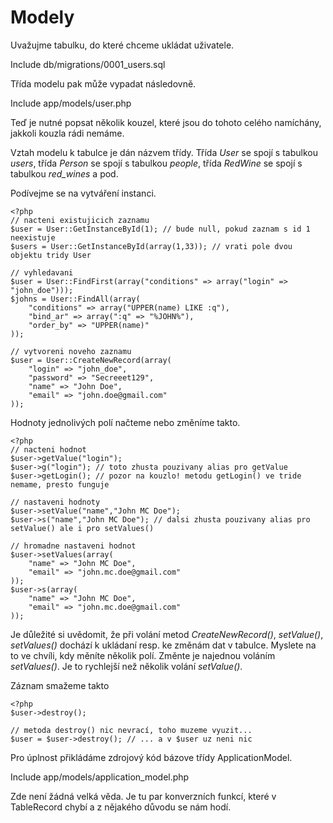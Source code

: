 Modely
======

Uvažujme tabulku, do které chceme ukládat uživatele.

Include db/migrations/0001_users.sql

Třída modelu pak může vypadat následovně.

Include app/models/user.php

Teď je nutné popsat několik kouzel, které jsou do tohoto celého namíchány, jakkoli kouzla rádi nemáme.

Vztah modelu k tabulce je dán názvem třídy. Třída *User* se spojí s tabulkou *users*, třída *Person* se spojí s tabulkou *people*,
třída *RedWine* se spojí s tabulkou *red_wines* a pod.

Podívejme se na vytváření instanci.

	<?php
	// nacteni existujicich zaznamu
	$user = User::GetInstanceById(1); // bude null, pokud zaznam s id 1 neexistuje
	$users = User::GetInstanceById(array(1,33)); // vrati pole dvou objektu tridy User

	// vyhledavani
	$user = User::FindFirst(array("conditions" => array("login" => "john_doe")));
	$johns = User::FindAll(array(
		"conditions" => array("UPPER(name) LIKE :q"),
		"bind_ar" => array(":q" => "%JOHN%"),
		"order_by" => "UPPER(name)"
	));

	// vytvoreni noveho zaznamu
	$user = User::CreateNewRecord(array(
		"login" => "john_doe",
		"password" => "Secreeet129",
		"name" => "John Doe",
		"email" => "john.doe@gmail.com"
	));

Hodnoty jednolivých polí načteme nebo změníme takto.

	<?php
	// nacteni hodnot
	$user->getValue("login");
	$user->g("login"); // toto zhusta pouzivany alias pro getValue
	$user->getLogin(); // pozor na kouzlo! metodu getLogin() ve tride nemame, presto funguje

	// nastaveni hodnoty
	$user->setValue("name","John MC Doe");
	$user->s("name","John MC Doe"); // dalsi zhusta pouzivany alias pro setValue() ale i pro setValues()

	// hromadne nastaveni hodnot
	$user->setValues(array(
		"name" => "John MC Doe",
		"email" => "john.mc.doe@gmail.com"
	));
	$user->s(array(
		"name" => "John MC Doe",
		"email" => "john.mc.doe@gmail.com"
	));

Je důležité si uvědomit, že při volání metod *CreateNewRecord()*, *setValue()*, *setValues()* dochází k ukládaní resp. ke změnám dat v tabulce.
Myslete na to ve chvíli, kdy měníte několik polí. Změnte je najednou voláním *setValues()*. Je to rychlejší než několik volání *setValue()*.

Záznam smažeme takto

	<?php
	$user->destroy();

	// metoda destroy() nic nevrací, toho muzeme vyuzit...
	$user = $user->destroy(); // ... a v $user uz neni nic

Pro úplnost přikládáme zdrojový kód bázove třídy ApplicationModel.

Include app/models/application_model.php

Zde není žádná velká věda. Je tu par konverzních funkcí, které v TableRecord chybí a z nějakého důvodu se nám hodí.
